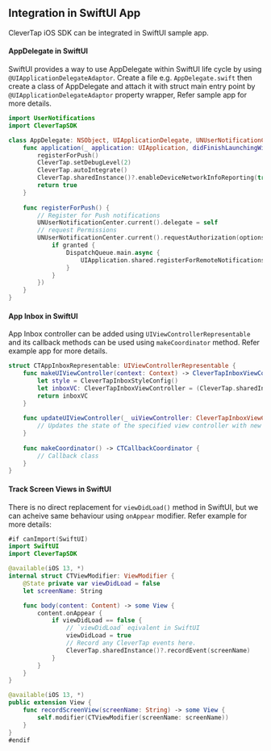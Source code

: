 ## Integration in SwiftUI App
CleverTap iOS SDK can be integrated in SwiftUI sample app. 

#### AppDelegate in SwiftUI
SwiftUI provides a way to use AppDelegate within SwiftUI life cycle by using `@UIApplicationDelegateAdaptor`. Create a file e.g. `AppDelegate.swift` then create a class of AppDelegate and attach it with struct main entry point by `@UIApplicationDelegateAdaptor` property wrapper, Refer sample app for more details.

```swift
import UserNotifications
import CleverTapSDK

class AppDelegate: NSObject, UIApplicationDelegate, UNUserNotificationCenterDelegate {
    func application(_ application: UIApplication, didFinishLaunchingWithOptions launchOptions: [UIApplication.LaunchOptionsKey : Any]? = nil) -> Bool {
        registerForPush()
        CleverTap.setDebugLevel(2)
        CleverTap.autoIntegrate()
        CleverTap.sharedInstance()?.enableDeviceNetworkInfoReporting(true)
        return true
    }
    
    func registerForPush() {
        // Register for Push notifications
        UNUserNotificationCenter.current().delegate = self
        // request Permissions
        UNUserNotificationCenter.current().requestAuthorization(options: [.sound, .badge, .alert], completionHandler: {granted, error in
            if granted {
                DispatchQueue.main.async {
                    UIApplication.shared.registerForRemoteNotifications()
                }
            }
        })
    }
}
```

#### App Inbox in SwiftUI
App Inbox controller can be added using `UIViewControllerRepresentable` and its callback methods can be used using `makeCoordinator` method. Refer example app for more details.

```swift
struct CTAppInboxRepresentable: UIViewControllerRepresentable {
    func makeUIViewController(context: Context) -> CleverTapInboxViewController {
        let style = CleverTapInboxStyleConfig()
        let inboxVC: CleverTapInboxViewController = (CleverTap.sharedInstance()?.newInboxViewController(with: style, andDelegate: context.coordinator))!
        return inboxVC
    }
    
    func updateUIViewController(_ uiViewController: CleverTapInboxViewController, context: Context) {
        // Updates the state of the specified view controller with new information from SwiftUI.
    }
    
    func makeCoordinator() -> CTCallbackCoordinator {
        // Callback class
    }
}
```

#### Track Screen Views in SwiftUI
There is no direct replacement for `viewDidLoad()` method in SwiftUI, but we can acheive same behaviour using `onAppear` modifier. Refer example for more details:

```swift
#if canImport(SwiftUI)
import SwiftUI
import CleverTapSDK

@available(iOS 13, *)
internal struct CTViewModifier: ViewModifier {
    @State private var viewDidLoad = false
    let screenName: String

    func body(content: Content) -> some View {
        content.onAppear {
            if viewDidLoad == false {
                // `viewDidLoad` eqivalent in SwiftUI
                viewDidLoad = true
                // Record any CleverTap events here.
                CleverTap.sharedInstance()?.recordEvent(screenName)
            }
        }
    }
}

@available(iOS 13, *)
public extension View {
    func recordScreenView(screenName: String) -> some View {
        self.modifier(CTViewModifier(screenName: screenName))
    }
}
#endif

```